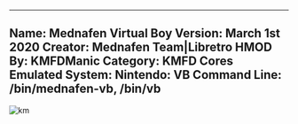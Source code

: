 -----------------------
Name: Mednafen Virtual Boy
Version: March 1st 2020
Creator: Mednafen Team|Libretro
HMOD By: KMFDManic
Category: KMFD Cores
Emulated System: Nintendo: VB
Command Line: /bin/mednafen-vb, /bin/vb
-----------------------
![km](https://i.imgur.com/IDxNPm1.png)
